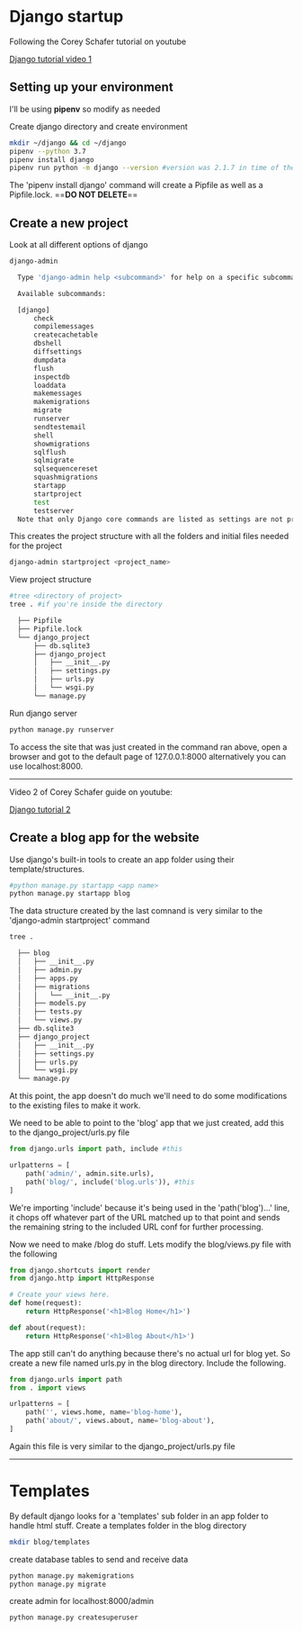 # Django startup

Following the Corey Schafer tutorial on youtube



[Django tutorial video 1][d6f4fb88]

  [d6f4fb88]: https://www.youtube.com/watch?v=UmljXZIypDc&list=PL-osiE80TeTtoQCKZ03TU5fNfx2UY6U4p "Django tutorial video 1"

## Setting up your environment

I'll be using **pipenv** so modify as needed

Create django directory and create environment

```sh
mkdir ~/django && cd ~/django
pipenv --python 3.7
pipenv install django
pipenv run python -m django --version #version was 2.1.7 in time of the video
```
The 'pipenv install django' command will create a Pipfile as well as a Pipfile.lock. ==**DO NOT DELETE**==

## Create a new project

Look at all different options of django
```sh
django-admin

  Type 'django-admin help <subcommand>' for help on a specific subcommand.

  Available subcommands:

  [django]
      check
      compilemessages
      createcachetable
      dbshell
      diffsettings
      dumpdata
      flush
      inspectdb
      loaddata
      makemessages
      makemigrations
      migrate
      runserver
      sendtestemail
      shell
      showmigrations
      sqlflush
      sqlmigrate
      sqlsequencereset
      squashmigrations
      startapp
      startproject
      test
      testserver
  Note that only Django core commands are listed as settings are not properly configured (error: Requested setting INSTALLED_APPS, but settings are not configured. You must either define the environment variable DJANGO_SETTINGS_MODULE or call settings.configure() before accessing settings.).
```
This creates the project structure with all the folders and initial files needed for the project
```sh
django-admin startproject <project_name>
```
View project structure
```sh
#tree <directory of project>
tree . #if you're inside the directory

  ├── Pipfile
  ├── Pipfile.lock
  └── django_project
      ├── db.sqlite3
      ├── django_project
      │   ├── __init__.py
      │   ├── settings.py
      │   ├── urls.py
      │   └── wsgi.py
      └── manage.py
```

Run django server
```sh
python manage.py runserver
```
To access the site that was just created in the command ran above, open a browser and got to the default page of 127.0.0.1:8000 alternatively you can use localhost:8000.

---
Video 2 of Corey Schafer guide on youtube:

[Django tutorial 2][a026bf6d]

  [a026bf6d]: https://www.youtube.com/watch?v=a48xeeo5Vnk&list=PL-osiE80TeTtoQCKZ03TU5fNfx2UY6U4p&index=2 "Django tutorial 2"

## Create a blog app for the website

Use django's built-in tools to create an app folder using their template/structures.

```sh
#python manage.py startapp <app name>
python manage.py startapp blog
```

The data structure created by the last comnand is very similar to the 'django-admin startproject' command
```sh
tree .

  ├── blog
  │   ├── __init__.py
  │   ├── admin.py
  │   ├── apps.py
  │   ├── migrations
  │   │   └── __init__.py
  │   ├── models.py
  │   ├── tests.py
  │   └── views.py
  ├── db.sqlite3
  ├── django_project
  │   ├── __init__.py
  │   ├── settings.py
  │   ├── urls.py
  │   └── wsgi.py
  └── manage.py

```
At this point, the app doesn't do much we'll need to do some modifications to the existing files to make it work.

We need to be able to point to the 'blog' app that we just created, add this to the django_project/urls.py file

```py
from django.urls import path, include #this

urlpatterns = [
    path('admin/', admin.site.urls),
    path('blog/', include('blog.urls')), #this
]

```
We're importing  'include' because it's being used in the 'path('blog')...' line,  it chops off whatever part of the URL matched up to that point and sends the remaining string to the included URL conf for further processing.

Now we need to make /blog do stuff. Lets modify the blog/views.py file with the following

```py
from django.shortcuts import render
from django.http import HttpResponse

# Create your views here.
def home(request):
    return HttpResponse('<h1>Blog Home</h1>')

def about(request):
    return HttpResponse('<h1>Blog About</h1>')
```

The app still can't do anything because there's no actual url for blog yet. So create a new file named urls.py in the blog directory.
Include the following.

```py
from django.urls import path
from . import views

urlpatterns = [
    path('', views.home, name='blog-home'),
    path('about/', views.about, name='blog-about'),
]
```

Again this file is very similar to the django_project/urls.py file

---

# Templates

By default django looks for a 'templates' sub folder in an app folder to handle html stuff. Create a templates folder in the blog directory

```sh
mkdir blog/templates
```

create database tables to send and receive data 
```sh
python manage.py makemigrations
python manage.py migrate
```

create admin for localhost:8000/admin
```sh
python manage.py createsuperuser

```